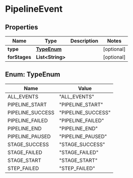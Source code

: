 # PipelineEvent

## Properties
Name | Type | Description | Notes
------------ | ------------- | ------------- | -------------
**type** | [**TypeEnum**](#TypeEnum) |  |  [optional]
**forStages** | **List&lt;String&gt;** |  |  [optional]

<a name="TypeEnum"></a>
## Enum: TypeEnum
Name | Value
---- | -----
ALL_EVENTS | &quot;ALL_EVENTS&quot;
PIPELINE_START | &quot;PIPELINE_START&quot;
PIPELINE_SUCCESS | &quot;PIPELINE_SUCCESS&quot;
PIPELINE_FAILED | &quot;PIPELINE_FAILED&quot;
PIPELINE_END | &quot;PIPELINE_END&quot;
PIPELINE_PAUSED | &quot;PIPELINE_PAUSED&quot;
STAGE_SUCCESS | &quot;STAGE_SUCCESS&quot;
STAGE_FAILED | &quot;STAGE_FAILED&quot;
STAGE_START | &quot;STAGE_START&quot;
STEP_FAILED | &quot;STEP_FAILED&quot;
